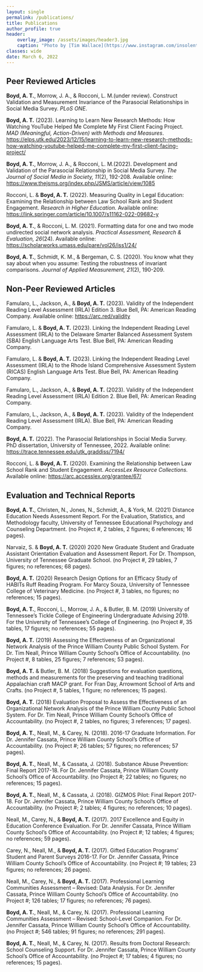 ```yaml
---
layout: single
permalink: /publications/
title: Publications
author_profile: true
header:
    overlay_image: /assets/images/header3.jpg
    caption: "Photo by [Tim Wallace](https://www.instagram.com/insolentprodigy/)"
classes: wide
date: March 6, 2022
---
```


## Peer Reviewed Articles

**Boyd, A. T.**, Morrow, J. A., & Rocconi, L. M.(under review). Construct Validation and Measurement Invariance of the Parasocial Relationships in Social Media Survey. *PLoS ONE*.

**Boyd, A. T.** (2023). Learning to Learn New Research Methods: How Watching YouTube Helped Me Complete My First Client Facing Project. *MAD (Meaningful, Action-Driven) with Methods and Measures*. <https://elps.utk.edu/2023/12/15/learning-to-learn-new-research-methods-how-watching-youtube-helped-me-complete-my-first-client-facing-project/>

**Boyd, A. T.**, Morrow, J. A., & Rocconi, L. M.(2022). Development and Validation of the Parasocial Relationship in Social Media Survey. *The Journal of Social Media in Society, 11*(2), 192-208. Available online: <https://www.thejsms.org/index.php/JSMS/article/view/1085>

Rocconi, L. & **Boyd, A. T.** (2022). Measuring Quality in Legal Education: Examining the Relationship between Law School Rank and Student Engagement. *Research in Higher Education.* Available online: <https://link.springer.com/article/10.1007/s11162-022-09682-y>

**Boyd, A. T.**, & Rocconi, L. M. (2021). Formatting data for one and two mode undirected social network analysis. *Practical Assessment, Research & Evaluation, 26*(24). Available online: <https://scholarworks.umass.edu/pare/vol26/iss1/24/>

**Boyd, A. T.**, Schmidt, K. M., & Bergeman, C. S. (2020). You know what they say about when you assume: Testing the robustness of invariant comparisons. *Journal of Applied Measurement, 21*(2), 190-209.

## Non-Peer Reviewed Articles

Famularo, L., Jackson, A., & **Boyd, A. T.** (2023). Validity of the Independent Reading Level Assessment (IRLA) Edition 3. Blue Bell, PA: American Reading Company. Available online: <https://arc.red/validity>

Famularo, L. & **Boyd, A. T.** (2023). Linking the Independent Reading Level Assessment (IRLA) to the Delaware Smarter Balanced Assessment System (SBA) English Language Arts Test. Blue Bell, PA: American Reading Company.

Famularo, L. & **Boyd, A. T.** (2023). Linking the Independent Reading Level Assessment (IRLA) to the Rhode Island Comprehensive Assessment System (RICAS) English Language Arts Test. Blue Bell, PA: American Reading Company.

Famularo, L., Jackson, A., & **Boyd, A. T.** (2023). Validity of the Independent Reading Level Assessment (IRLA) Edition 2. Blue Bell, PA: American Reading Company.

Famularo, L., Jackson, A., & **Boyd, A. T.** (2023). Validity of the Independent Reading Level Assessment (IRLA). Blue Bell, PA: American Reading Company.

**Boyd, A. T.** (2022). The Parasocial Relationships in Social Media Survey. PhD dissertation, University of Tennessee, 2022. Available online: <https://trace.tennessee.edu/utk_graddiss/7194/>

Rocconi, L. & **Boyd, A. T.** (2020). Examining the Relationship between Law School Rank and Student Engagement. *AccessLex Resource Collections.* Available online: <https://arc.accesslex.org/grantee/67/>

## Evaluation and Technical Reports

**Boyd, A. T.**, Christen, N., Jones, N., Schmidt, A., & York, M. (2021) Distance Education Needs Assessment Report. For the Evaluation, Statistics, and Methodology faculty, University of Tennessee Educational Psychology and Counseling Department. (no Project #, 2 tables, 2 figures; 6 references; 16 pages).

Narvaiz, S. & **Boyd, A. T.** (2020) 2020 New Graduate Student and Graduate Assistant Orientation Evaluation and Assessment Report. For Dr. Thompson, University of Tennessee Graduate School. (no Project #, 29 tables, 7 figures; no references; 68 pages).

**Boyd, A. T.** (2020) Research Design Options for an Efficacy Study of HABITs Ruff Reading Program. For Marcy Souza, University of Tennessee College of Veterinary Medicine. (no Project #, 3 tables, no figures; no references; 15 pages).

**Boyd, A. T.**, Rocconi, L., Morrow, J. A., & Butler, B. M. (2019) University of Tennessee’s Tickle College of Engineering Undergraduate Advising 2019. For the University of Tennessee’s College of Engineering. (no Project #, 35 tables, 17 figures; no references; 55 pages).

**Boyd, A. T.** (2019) Assessing the Effectiveness of an Organizational Network Analysis of the Prince William County Public School System. For Dr. Tim Neall, Prince William County School’s Office of Accountability. (no Project #, 8 tables, 25 figures; 7 references; 53 pages).

**Boyd, A. T.** & Butler, B. M. (2018) Suggestions for evaluation questions, methods and measurements for the preserving and teaching traditional Appalachian craft MACP grant. For Fran Day, Arrowmont School of Arts and Crafts. (no Project #, 5 tables, 1 figure; no references; 15 pages).

**Boyd, A. T.** (2018) Evaluation Proposal to Assess the Effectiveness of an Organizational Network Analysis of the Prince William County Public School System. For Dr. Tim Neall, Prince William County School’s Office of Accountability. (no Project #, 2 tables, no figures; 3 references; 17 pages).

**Boyd, A. T.**, Neall, M., & Carey, N. (2018). 2016-17 Graduate Information. For Dr. Jennifer Cassata, Prince William County School’s Office of Accountability. (no Project #; 26 tables; 57 figures; no references; 57 pages).

**Boyd, A. T.**, Neall, M., & Cassata, J. (2018). Substance Abuse Prevention: Final Report 2017-18. For Dr. Jennifer Cassata, Prince William County School’s Office of Accountability. (no Project #; 22 tables; no figures; no references; 15 pages).

**Boyd, A. T.**, Neall, M., & Cassata, J. (2018). GIZMOS Pilot: Final Report 2017-18. For Dr. Jennifer Cassata, Prince William County School’s Office of Accountability. (no Project #; 2 tables; 4 figures; no references; 10 pages).

Neall, M., Carey, N., & **Boyd, A. T.** (2017). 2017 Excellence and Equity in Education Conference Evaluation. For Dr. Jennifer Cassata, Prince William County School’s Office of Accountability. (no Project #; 12 tables; 4 figures; no references; 59 pages).

Carey, N., Neall, M., & **Boyd, A. T.** (2017). Gifted Education Programs’ Student and Parent Surveys 2016-17. For Dr. Jennifer Cassata, Prince William County School’s Office of Accountability. (no Project #; 19 tables; 23 figures; no references; 26 pages).

Neall, M., Carey, N., & **Boyd, A. T.** (2017). Professional Learning Communities Assessment – Revised: Data Analysis. For Dr. Jennifer Cassata, Prince William County School’s Office of Accountability. (no Project #; 126 tables; 17 figures; no references; 76 pages).

**Boyd, A. T.**, Neall, M., & Carey, N. (2017). Professional Learning Communities Assessment – Revised: School-Level Companion. For Dr. Jennifer Cassata, Prince William County School’s Office of Accountability. (no Project #; 546 tables; 91 figures; no references; 291 pages).

**Boyd, A. T.**, Neall, M., & Carey, N. (2017). Results from Doctoral Research: School Counseling Support. For Dr. Jennifer Cassata, Prince William County School’s Office of Accountability. (no Project #; 17 tables; 4 figures; no references; 15 pages).
